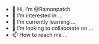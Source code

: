 - 👋 Hi, I’m @Ramonpatch
- 👀 I’m interested in ...
- 🌱 I’m currently learning ...
- 💞️ I’m looking to collaborate on ...
- 📫 How to reach me ...

<!---
Ramonpatch/Ramonpatch is a ✨ special ✨ repository because its `README.md` (this file) appears on your GitHub profile.
You can click the Preview link to take a look at your changes.
--->
